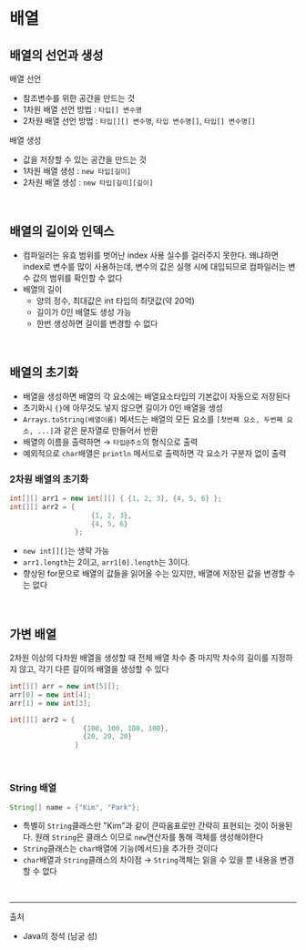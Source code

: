 # 배열

## 배열의 선언과 생성

배열 선언
- 참조변수를 위한 공간을 만드는 것
- 1차원 배열 선언 방법 : `타입[] 변수명`
- 2차원 배열 선언 방법 : `타입[][] 변수명`, `타입 변수명[]`, `타입[] 변수명[]`

배열 생성

- 값을 저장할 수 있는 공간을 만드는 것
- 1차원 배열 생성 : `new 타입[길이]`
- 2차원 배열 생성 : `new 타입[길이][길이]`

<br/>

## 배열의 길이와 인덱스

- 컴파일러는 유효 범위를 벗어난 index 사용 실수를 걸러주지 못한다. 왜냐하면 index로 변수를 많이 사용하는데, 변수의 값은 실행 시에 대입되므로 컴파일러는 변수 값의 범위를 확인할 수 없다
- 배열의 길이
  - 양의 정수, 최대값은 int 타입의 최댓값(약 20억)
  - 길이가 0인 배열도 생성 가능
  - 한번 생성하면 길이를 변경할 수 없다

<br/>

## 배열의 초기화

- 배열을 생성하면 배열의 각 요소에는 배열요소타입의 기본값이 자동으로 저장된다
- 초기화시 `{}`에 아무것도 넣지 않으면 길이가 0인 배열을 생성
- `Arrays.toString(배열이름)` 메서드는 배열의 모든 요소를 `[첫번째 요소, 두번째 요소, ...]`과 같은 문자열로 만들어서 반환
- 배열의 이름을 출력하면 → `타입@주소`의 형식으로 출력
- 예외적으로 `char`배열은 `println` 메서드로 출력하면 각 요소가 구분자 없이 출력

### 2차원 배열의 초기화

```java
int[][] arr1 = new int[][] { {1, 2, 3}, {4, 5, 6} };
int[][] arr2 = {
                    {1, 2, 3},
                    {4, 5, 6}
                };
```

- `new int[][]`는 생략 가능
- `arr1.length`는 2이고, `arr1[0].length`는 3이다.
- 향상된 for문으로 배열의 값들을 읽어올 수는 있지만, 배열에 저장된 값을 변경할 수는 없다

<br/>

## 가변 배열

2차원 이상의 다차원 배열을 생성할 때 전체 배열 차수 중 마지막 차수의 길이를 지정하지 않고, 각기 다른 길이의 배열을 생성할 수 있다

```java
int[][] arr = new int[5][];
arr[0] = new int[4];
arr[1] = new int[3];

int[][] arr2 = {
                  {100, 100, 100, 100},
                  {20, 20, 20}
                }
```

<br/>

### String 배열

```java
String[] name = {"Kim", "Park"};
```

- 특별히 `String`클래스만 "Kim"과 같이 큰따옴표로만 간략히 표현되는 것이 허용된다. 원래 `String`은 클래스 이므로 `new`연산자를 통해 객체를 생성해야한다
- `String`클래스는 `char`배열에 기능(메서드)을 추가한 것이다
- `char`배열과 `String`클래스의 차이점 → `String`객체는 읽을 수 있을 뿐 내용을 변경할 수 없다

<br/>

---
출처
- Java의 정석 (남궁 성)